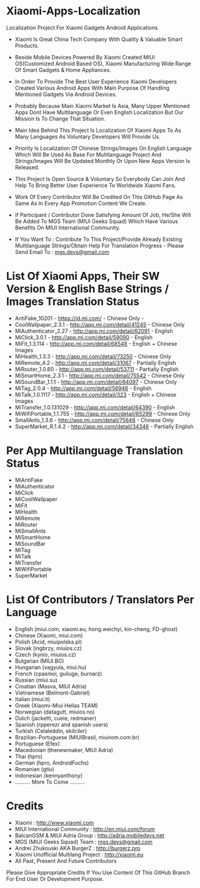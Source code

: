 # Xiaomi-Apps-Localization
Localization Project For Xiaomi Gadgets Android Applications


- Xiaomi Is Great China Tech Company With Quality & Valuable Smart Products.
- Beside Mobile Devices Powered By Xiaomi Created MIUI OS(Customized Android Based OS), Xiaomi Manufacturing Wide Range Of Smart Gadgets & Home Appliances.
- In Order To Provide The Best User Experience Xiaomi Developers Created Various Android Apps With Main Purpose Of Handling Mentioned Gadgets Via Android Devices.


- Probably Because Main Xiaomi Market Is Asia, Many Upper Mentioned Apps Dont Have Multilanguage Or Even English Localization But Our Mission Is To Change That Situation.
- Main Idea Behind This Project Is Localization Of Xiaomi Apps To As Many Languages As Voluntary Developers Will Provide Us. 
- Priority Is Localization Of Chinese Strings/Images On English Language Which Will Be Used As Base For Multilanguage Project And Strings/Images Will Be Updated Monthly Or Upon New Apps Version Is Released.
- This Project Is Open Source & Voluntary So Everybody Can Join And Help To Bring Better User Experience To Worldwide Xiaomi Fans.
- Work Of Every Contributor Will Be Credited On This GitHub Page As Same As In Every App Promotion Content We Create.
- If Participant / Contributor Done Satisfying Amount Of Job, He/She Will Be Added To MGS Team (MIUI Geeks Squad) Which Have Various Benefits On MIUI International Community.
 
- If You Want To : Contribute To This Project/Provide Already Existing Multilanguage Strings/Obtain Help For Translation Progress - Please Send Email To : mgs.devs@gmail.com



# List Of Xiaomi Apps, Their SW Version & English Base Strings / Images Translation Status

- AntiFake_10201 - https://jd.mi.com/ - Chinese Only -
- CoolWallpaper_2.3.1 - http://app.mi.com/detail/41245 - Chinese Only
- MiAuthenticator_2.27 - http://app.mi.com/detail/62091 - English
- MiClick_3.0.1 - http://app.mi.com/detail/59090 - English
- MiFit_1.3.114 - http://app.mi.com/detail/68548 - English + Chinese Images
- MiHealth_1.3.3 - http://app.mi.com/detail/73250 - Chinese Only
- MiRemote_4.2 - http://app.mi.com/detail/31067 - Partially English
- MiRouter_1.0.60 - http://app.mi.com/detail/53711 - Partially English
- MiSmartHome_2.3.1 - http://app.mi.com/detail/75542 - Chinese Only
- MiSoundBar_1.1.1 - http://app.mi.com/detail/64097 - Chinese Only
- MiTag_2.0.4 - http://app.mi.com/detail/56946 - English
- MiTalk_1.0.1117 - http://app.mi.com/detail/323 - English + Chinese Images
- MiTransfer_1.0.131029 - http://app.mi.com/detail/64390 - English
- MiWifiPortable_1.1.755 - http://app.mi.com/detail/65299 - Chinese Only
- SmallAnts_1.3.6 - http://app.mi.com/detail/75646 - Chinese Only
- SuperMarket_R.1.4.2 - http://app.mi.com/detail/34346 - Partially English



# Per App Multilanguage Translation Status

- MiAntiFake
- MiAuthenticator
- MiClick
- MiCoolWallpaper
- MiFit
- MiHealth
- MiRemote
- MiRouter
- MiSmallAnts
- MiSmartHome
- MiSoundBar
- MiTag
- MiTalk
- MiTransfer
- MiWifiPortable
- SuperMarket



# List Of Contributors / Translators Per Language

- English (miui.com, xiaomi.eu, hong.weichyi, kin-cheng, FD-ghost)
- Chinese (Xiaomi, miui.com)
- Polish (Acid, miuipolska.pl)
- Slovak (ingbrzy, miuios.cz)
- Czech (kynio, miuios.cz)
- Bulgarian (MIUI.BG)
- Hungarian (vagyula, miui.hu)
- French (cpasmoi, guiluge, burnarz)
- Russian (miui.su)
- Croatian (Masva, MIUI Adria)
- Vietnamese (Belmont-Gabriel)
- Italian (miui.it)
- Greek (Xiaomi-Miui Hellas TEAM)
- Norwegian (datagutt, miuios.no)
- Dutch (jacketti, cueie, redmaner)
- Spanish (rpperezr and spanish users)
- Turkish (Celaleddin, ekilciler)
- Brazilian-Portuguese (MIUIBrasil, miuirom.com.br)
- Portuguese (Efex)
- Macedonian (thenewmaker, MIUI Adria)
- Thai (hpro)
- German (hpro, AndroidFuchs)
- Romanian (gtiu)
- Indonesian (kennyanthony)
- .......... More To Come ..........




# Credits

- Xiaomi : http://www.xiaomi.com
- MIUI International Community : http://en.miui.com/forum
- BalcanGSM & MIUI Adria Group : http://adria.mobiledevs.net
- MGS (MIUI Geeks Squad) Team : mgs.devs@gmail.com
- Andrei Zhukouski AKA BurgerZ : http://burgerz.pro
- Xiaomi Unofficial Multilang Project : http://xiaomi.eu
- All Past, Present And Future Contributors

Please Give Appropriate Credits If You Use Content Of This GitHub Branch For End User Or Development Purpose.
